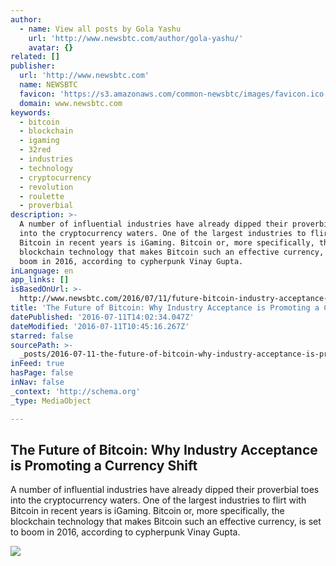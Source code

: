 ```yaml
---
author:
  - name: View all posts by Gola Yashu
    url: 'http://www.newsbtc.com/author/gola-yashu/'
    avatar: {}
related: []
publisher:
  url: 'http://www.newsbtc.com'
  name: NEWSBTC
  favicon: 'https://s3.amazonaws.com/common-newsbtc/images/favicon.ico'
  domain: www.newsbtc.com
keywords:
  - bitcoin
  - blockchain
  - igaming
  - 32red
  - industries
  - technology
  - cryptocurrency
  - revolution
  - roulette
  - proverbial
description: >-
  A number of influential industries have already dipped their proverbial toes
  into the cryptocurrency waters. One of the largest industries to flirt with
  Bitcoin in recent years is iGaming. Bitcoin or, more specifically, the
  blockchain technology that makes Bitcoin such an effective currency, is set to
  boom in 2016, according to cypherpunk Vinay Gupta.
inLanguage: en
app_links: []
isBasedOnUrl: >-
  http://www.newsbtc.com/2016/07/11/future-bitcoin-industry-acceptance-promoting-currency-shift%e2%80%8b/
title: 'The Future of Bitcoin: Why Industry Acceptance is Promoting a Currency Shift​'
datePublished: '2016-07-11T14:02:34.047Z'
dateModified: '2016-07-11T10:45:16.267Z'
starred: false
sourcePath: >-
  _posts/2016-07-11-the-future-of-bitcoin-why-industry-acceptance-is-promoting.md
inFeed: true
hasPage: false
inNav: false
_context: 'http://schema.org'
_type: MediaObject

---
```

<article style=""><h1>The Future of Bitcoin: Why Industry Acceptance is Promoting a Currency Shift​</h1><p>A number of influential industries have already dipped their proverbial toes into the cryptocurrency waters. One of the largest industries to flirt with Bitcoin in recent years is iGaming. Bitcoin or, more specifically, the blockchain technology that makes Bitcoin such an effective currency, is set to boom in 2016, according to cypherpunk Vinay Gupta.</p><img src="http://s3.amazonaws.com/main-newsbtc-images/2016/07/11111602/6724868813_beedce54e2_b.jpg" /></article>